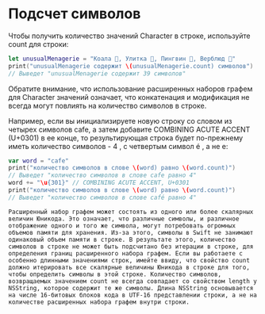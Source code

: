 # Подсчет символов
Чтобы получить количество значений Character в строке, используйте count для строки:

```swift
let unusualMenagerie = "Коала 🐨, Улитка 🐌, Пингвин 🐧, Верблюд 🐪"
print("unusualMenagerie содержит \(unusualMenagerie.count) символов")
// Выведет "unusualMenagerie содержит 39 символов"
```

Обратите внимание, что использование расширенных наборов графем для Character значений означает, что конкатенация и модификация не всегда могут повлиять на количество символов в строке.

Например, если вы инициализируете новую строку со словом из четырех символов cafe, а затем добавите COMBINING ACUTE ACCENT (U+0301) в ее конце, то результирующая строка будет по-прежнему иметь количество символов - 4 , с четвертым символ é , а не e:

```swift
var word = "cafe"
print("количество символов в слове \(word) равно \(word.count)")
// Выведет "количество символов в слове cafe равно 4"
word += "\u{301}" // COMBINING ACUTE ACCENT, U+0301
print("количество символов в слове \(word) равно \(word.count)")
// Выведет "количество символов в слове café равно 4"
```

    Расширенный набор графем может состоять из одного или более скалярных величин Юникода. Это означает, что различные символы, и различное отображение одного и того же символа, могут потребовать огромных объемов памяти для хранения. Из-за этого, символы в Swift не занимают одинаковый объем памяти в строке. В результате этого, количество символов в строке не может быть подсчитано без итерации в строке, для определения границ расширенного набора графем. Если вы работаете с особенно длинными значениями строк, имейте ввиду, что свойство count должно итерировать все скалярные величины Юникода в строке для того, чтобы определить символы в этой строке. Количество символов, возвращаемых значением count не всегда совпадает со свойством length у NSString, которое содержит те же символы. Длина NSString основывается на числе 16-битовых блоков кода в UTF-16 представлении строки, а не на количестве расширенных набора графем внутри строки.
